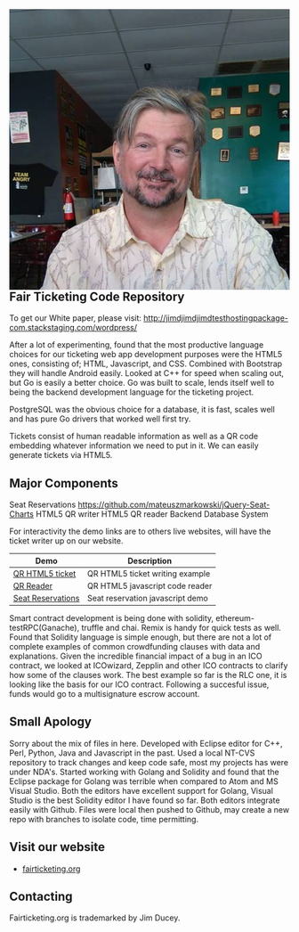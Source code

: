<img align="right" src="https://github.com/jlducey/java-projects/blob/master/pigout.jpg"/>

## Fair Ticketing Code Repository
To get our White paper, please visit: http://jimdjimdjimdtesthostingpackage-com.stackstaging.com/wordpress/

After a lot of experimenting, found that the most productive language choices for our ticketing web app development purposes were the HTML5 ones, consisting of; HTML, Javascript, and CSS. Combined with Bootstrap they will handle Android easily. Looked at C++ for speed when scaling out, but Go is easily a better choice. Go was built to scale, lends itself well to being the backend development language for the ticketing project.

PostgreSQL was the obvious choice for a database, it is fast, scales well and has pure Go drivers that worked well first try.

Tickets consist of human readable information as well as a QR code embedding whatever information we need to put in it. We can easily generate tickets via HTML5. 


## Major Components
Seat Reservations https://github.com/mateuszmarkowski/jQuery-Seat-Charts
HTML5 QR writer
HTML5 QR reader
Backend Database System

For interactivity the demo links are to others live websites, will have the ticket writer up on our website.


| Demo                                                            | Description
| --------------------------------------------------------------- | -----------
| [QR HTML5 ticket](https://github.com/ftylitak/qzxing)           | QR HTML5 ticket writing example
| [QR Reader](https://webqr.com/index.html)                       | QR HTML5 javascript code reader
| [Seat Reservations](http://jsc.mm-lamp.com/)                    | Seat reservation javascript demo

Smart contract development is being done with solidity, ethereum-testRPC(Ganache), truffle and chai. Remix is handy for quick tests as well. Found that Solidity language is simple enough, but there are not a lot of complete examples of common crowdfunding clauses with data and explanations. Given the incredible financial impact of a bug in an ICO contract, we looked at ICOwizard, Zepplin and other ICO contracts to clarify how some of the clauses work. The best example so far is the RLC one, it is looking like the basis for our ICO contract. Following a succesful issue, funds would go to a multisignature escrow account.

## Small Apology
Sorry about the mix of files in here. Developed with Eclipse editor for C++, Perl, Python, Java and Javascript in the past. Used a local NT-CVS repository to track changes and keep code safe, most my projects has were under NDA's. Started working with Golang and Solidity and found that the Eclipse package for Golang was terrible when compared to Atom and MS Visual Studio. Both the editors have excellent support for Golang, Visual Studio is the best Solidity editor I have found so far. Both editors integrate easily with Github. Files were local then pushed to Github, may create a new repo with branches to isolate code, time permitting.



## Visit our website

* [fairticketing.org](http://jimdjimdjimdtesthostingpackage-com.stackstaging.com/wordpress/)


## Contacting


Fairticketing.org is trademarked by Jim Ducey.
